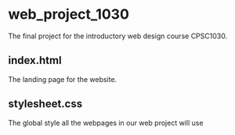 # web_project_1030
The final project for the introductory web design course CPSC1030.

## index.html
The landing page for the website.

## stylesheet.css
The global style all the webpages in our web project will use
